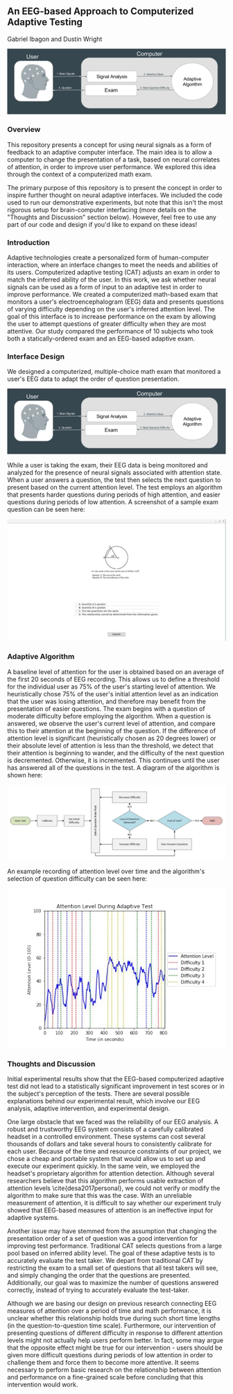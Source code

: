 ## An EEG-based Approach to Computerized Adaptive Testing
Gabriel Ibagon and Dustin Wright

![System Overview](assets/eeg-cat.png)


### Overview
This repository presents a concept for using neural signals as a form of feedback to an adaptive computer interface. The main idea is to allow a computer to change the presentation of a task, based on neural correlates of attention, in order to improve user performance. We explored this idea through the context of a computerized math exam. 

The primary purpose of this repository is to present the concept in order to inspire further thought on neural adaptive interfaces. We included the code used to run our demonstrative experiments, but note that this isn't the most rigorous setup for brain-computer interfacing (more details on the "Thoughts and Discussion" section below). However, feel free to use any part of our code and design if you'd like to expand on these ideas!

### Introduction
Adaptive technologies create a personalized form of human-computer interaction, where an interface changes to meet the needs and abilities of its users. Computerized adaptive testing (CAT) adjusts an exam in order to match the inferred ability of the user. In this work, we ask whether neural signals can be used as a form of input to an adaptive test in order to improve performance. We created a computerized math-based exam that monitors a user's electroencephalogram (EEG) data and presents questions of varying difficulty depending on the user's inferred attention level. The goal of this interface is to increase performance on the exam by allowing the user to attempt questions of greater difficulty when they are most attentive. Our study compared the performance of 10 subjects who took both a statically-ordered exam and an EEG-based adaptive exam. 

### Interface Design

We designed a computerized, multiple-choice math exam that monitored a user's EEG data to adapt the order of question presentation.

![System Overview](assets/eeg-cat.png)

While a user is taking the exam, their EEG data is being monitored and analyzed for the presence of neural signals associated with attention state. When a user answers a question, the test then selects the next question to present based on the current attention level. The test employs an algorithm that presents harder questions during periods of high attention, and easier questions during periods of low attention. A screenshot of a sample exam question can be seen here:

![Screenshot](assets/screenshot.png)


### Adaptive Algorithm

A baseline level of attention for the user is obtained based on an average of the first 20 seconds of EEG recording. This allows us to define a threshold for the individual user as 75\% of the user's starting level of attention. We heuristically chose 75\% of the user's initial attention level as an indication that the user was losing attention, and therefore may benefit from the presentation of easier questions. The exam begins with a question of moderate difficulty before employing the algorithm. When a question is answered, we observe the user's current level of attention, and compare this to their attention at the beginning of the question. If the difference of attention level is significant (heuristically chosen as 20 degrees lower) or their absolute level of attention is less than the threshold, we detect that their attention is beginning to wander, and the difficulty of the next question is decremented. Otherwise, it is incremented. This continues until the user has answered all of the questions in the test. A diagram of the algorithm is shown here:

![Algorithm](assets/algo.png)


An example recording of attention level over time and the algorithm's selection of question difficulty can be seen here:

![Recording](assets/recording.png)



### Thoughts and Discussion

Initial experimental results show that the EEG-based computerized adaptive test did not lead to a statistically significant improvement in test scores or in the subject's perception of the tests. There are several possible explanations behind our experimental result, which involve our EEG analysis, adaptive intervention, and experimental design.

One large obstacle that we faced was the reliability of our EEG analysis. A robust and trustworthy EEG system consists of a carefully calibrated headset in a controlled environment. These systems can cost several thousands of dollars and take several hours to consistently calibrate for each user. Because of the time and resource constraints of our project, we chose a cheap and portable system that would allow us to set up and execute our experiment quickly. In the same vein, we employed the headset's proprietary algorithm for attention detection. Although several researchers believe that this algorithm performs usable extraction of attention levels \cite{desa2017personal}, we could not verify or modify the algorithm to make sure that this was the case. With an unreliable measurement of attention, it is difficult to say whether our experiment truly showed that EEG-based measures of attention is an ineffective input for adaptive systems.

Another issue may have stemmed from the assumption that changing the presentation order of a set of question was a good intervention for improving test performance. Traditional CAT selects questions from a large pool based on inferred ability level. The goal of these adaptive tests is to accurately evaluate the test taker. We depart from traditional CAT by restricting the exam to a small set of questions that all test takers will see, and simply changing the order that the questions are presented. Additionally, our goal was to maximize the number of questions answered correctly, instead of trying to accurately evaluate the test-taker. 

Although we are basing our design on previous research connecting EEG measures of attention over a period of time and math performance, it is unclear whether this relationship holds true during such short time lengths (in the question-to-question time scale). Furthermore, our intervention of presenting questions of different difficulty in response to different attention levels might not actually help users perform better. In fact, some may argue that the opposite effect might be true for our intervention - users should be given more difficult questions during periods of low attention in order to challenge them and force them to become more attentive. It seems necessary to perform basic research on the relationship between attention and performance on a fine-grained scale before concluding that this intervention would work.


